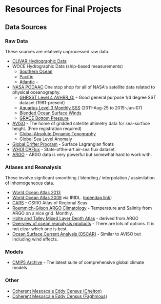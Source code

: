 # Resources for Final Projects

## Data Sources

### Raw Data

These sources are relatively unprocessed raw data.

* [CLIVAR Hydrographic Data](http://cchdo.ucsd.edu/)
* WOCE Hydrographic Data (ship-based measurements)
  * [Southern Ocean](http://woceatlas.tamu.edu/)
  * [Pacific](http://www-pord.ucsd.edu/whp_atlas/pacific_index.html)
  * [Atlantic](http://www-pord.ucsd.edu/whp_atlas/atlantic_index.html) -
* [NASA PODAAC](http://podaac.jpl.nasa.gov/) One stop shop for all of NASA's
satellite data related to physical oceanography.
  * [GHRSST Level 4 AVHRR_OI](http://podaac.jpl.nasa.gov/dataset/NCDC-L4LRblend-GLOB-AVHRR_OI) -
  Good general purpose 1/4 degree SST dataset (1981-present)
  * [Aquarius Level 3 Monthly SSS](http://podaac.jpl.nasa.gov/dataset/AQUARIUS_L3_SSS_SM_SMI_MONTHLY_V4)
  (2011-Aug-25 to 2015-Jun-07)
  * [Blended Ocean Surface Winds](http://podaac.jpl.nasa.gov/dataset/CCMP_MEASURES_ATLAS_L4_OW_L3_5A_MONTHLY_WIND_VECTORS_FLK)
  * [GRACE Bottom Pressure](http://podaac.jpl.nasa.gov/dataset/TELLUS_OCEAN_NC_RL05)
* [AVISO](http://www.aviso.oceanobs.com/en/data/products/index.html) - The home
of gridded satellite altimetry data for sea-surface height. (Free registration
required)
  * [Global Absolute Dynamic Topography](http://aviso.altimetry.fr/index.php?id=1271)
  * [Global Sea Level Anomaly](http://aviso.altimetry.fr/index.php?id=1272)
* [Global Drifter Program](http://www.aoml.noaa.gov/phod/dac/index.php) - Surface
Lagrangian floats
* [WHOI OAFlux](http://oaflux.whoi.edu/) - State-ofthe-art air-sea flux dataset.
* [ARGO](http://www.argo.ucsd.edu/) - ARGO data is very powerful but somewhat
hard to work with.

### Atlases and Reanalysis

These involve signficant smoothing / blending / interpolation / assimilation of
inhomogeneous data.

* [World Ocean Atlas 2013](https://www.nodc.noaa.gov/OC5/woa13/)
* [World Ocean Atlas 2009](http://iridl.ldeo.columbia.edu/SOURCES/.NOAA/.NODC/.WOA09/+.Grid-1x1/.Annual/) via IRIDL. ([opendap link](http://iridl.ldeo.columbia.edu/SOURCES/.NOAA/.NODC/.WOA09/+.Grid-1x1/.Annual/dods))
* [CARS](http://www.marine.csiro.au/~dunn/cars2009/) - CSIRO Atlas of Regional
Seas
* [Roemmich-Gilson ARGO Climatology](http://sio-argo.ucsd.edu/RG_Climatology.html) - Temperature and
Salinity from ARGO on a nice grid. Monthly.
* [Holte and Talley Mixed Layer Depth Atlas](http://mixedlayer.ucsd.edu/) -
derived from ARGO
* [Overview of ocean reanalysis products](https://reanalyses.org/ocean/overview-current-reanalyses) - There are
lots of options. It is not clear which one is best.
* [Ocean Surface Current Analysis (OSCAR)](http://www.oscar.noaa.gov/) - Similar
to AVISO but including wind effects.

### Models

* [CMIP5 Archive](https://pcmdi9.llnl.gov/projects/cmip5/) - The latest suite
of comprehensive global climate models

### Other

* [Coherent Mesoscale Eddy Census (Chelton)](http://cioss.coas.oregonstate.edu/eddies/)
* [Coherent Mesoscale Eddy Census (Faghmous)](http://www.nature.com/articles/sdata201528)
